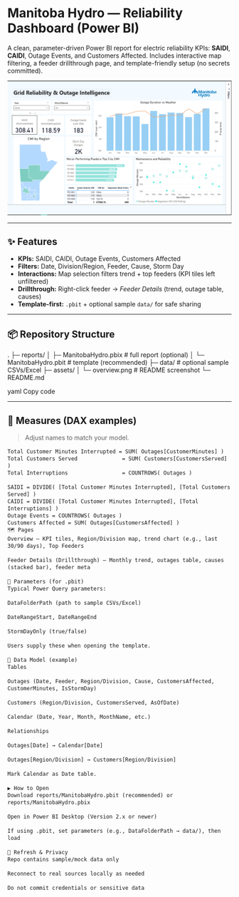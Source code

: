 # Manitoba Hydro — Reliability Dashboard (Power BI)

A clean, parameter-driven Power BI report for electric reliability KPIs: **SAIDI**, **CAIDI**, Outage Events, and Customers Affected. Includes interactive map filtering, a feeder drillthrough page, and template-friendly setup (no secrets committed).

![Dashboard Overview](assets/overview.png)

---

## ✨ Features
- **KPIs:** SAIDI, CAIDI, Outage Events, Customers Affected  
- **Filters:** Date, Division/Region, Feeder, Cause, Storm Day  
- **Interactions:** Map selection filters trend + top feeders (KPI tiles left unfiltered)  
- **Drillthrough:** Right-click feeder → *Feeder Details* (trend, outage table, causes)  
- **Template-first:** `.pbit` + optional sample `data/` for safe sharing

---

## 📦 Repository Structure
.
├─ reports/
│ ├─ ManitobaHydro.pbix # full report (optional)
│ └─ ManitobaHydro.pbit # template (recommended)
├─ data/ # optional sample CSVs/Excel
├─ assets/
│ └─ overview.png # README screenshot
└─ README.md

yaml
Copy code

---

## 📐 Measures (DAX examples)
> Adjust names to match your model.

```DAX
Total Customer Minutes Interrupted = SUM( Outages[CustomerMinutes] )
Total Customers Served              = SUM( Customers[CustomersServed] )
Total Interruptions                 = COUNTROWS( Outages )

SAIDI = DIVIDE( [Total Customer Minutes Interrupted], [Total Customers Served] )
CAIDI = DIVIDE( [Total Customer Minutes Interrupted], [Total Interruptions] )
Outage Events = COUNTROWS( Outages )
Customers Affected = SUM( Outages[CustomersAffected] )
🗺️ Pages
Overview — KPI tiles, Region/Division map, trend chart (e.g., last 30/90 days), Top Feeders

Feeder Details (Drillthrough) — Monthly trend, outages table, causes (stacked bar), feeder meta

🔧 Parameters (for .pbit)
Typical Power Query parameters:

DataFolderPath (path to sample CSVs/Excel)

DateRangeStart, DateRangeEnd

StormDayOnly (true/false)

Users supply these when opening the template.

🧱 Data Model (example)
Tables

Outages (Date, Feeder, Region/Division, Cause, CustomersAffected, CustomerMinutes, IsStormDay)

Customers (Region/Division, CustomersServed, AsOfDate)

Calendar (Date, Year, Month, MonthName, etc.)

Relationships

Outages[Date] → Calendar[Date]

Outages[Region/Division] → Customers[Region/Division]

Mark Calendar as Date table.

▶️ How to Open
Download reports/ManitobaHydro.pbit (recommended) or reports/ManitobaHydro.pbix

Open in Power BI Desktop (Version 2.x or newer)

If using .pbit, set parameters (e.g., DataFolderPath → data/), then load

🔄 Refresh & Privacy
Repo contains sample/mock data only

Reconnect to real sources locally as needed

Do not commit credentials or sensitive data